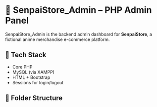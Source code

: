 # 🛒 SenpaiStore_Admin – PHP Admin Panel

SenpaiStore_Admin is the backend admin dashboard for **SenpaiStore**, a fictional anime merchandise e-commerce platform.

## 🔧 Tech Stack
- Core PHP
- MySQL (via XAMPP)
- HTML + Bootstrap
- Sessions for login/logout

## 📁 Folder Structure

